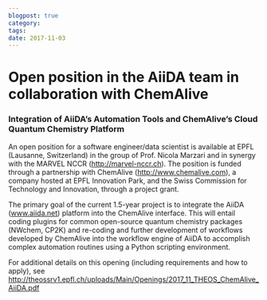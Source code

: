 ```yaml
---
blogpost: true
category:
tags:
date: 2017-11-03
---
```


# Open position in the AiiDA team in collaboration with ChemAlive

### Integration of AiiDA’s Automation Tools and ChemAlive’s Cloud Quantum Chemistry Platform

An open position for a software engineer/data scientist is available at EPFL (Lausanne, Switzerland) in the group of Prof. Nicola Marzari and in synergy with the MARVEL NCCR (<http://marvel-nccr.ch>). The position is funded through a partnership with ChemAlive (<http://www.chemalive.com>), a company hosted at EPFL Innovation Park, and the Swiss Commission for Technology and Innovation, through a project grant.

The primary goal of the current 1.5-year project is to integrate the AiiDA (www.aiida.net) platform into the ChemAlive interface. This will entail coding plugins for common open-source quantum chemistry packages (NWchem, CP2K) and re-coding and further development of workflows developed by ChemAlive into the workflow engine of AiiDA to accomplish complex automation routines using a Python scripting environment.

For additional details on this opening (including requirements and how to apply), see <http://theossrv1.epfl.ch/uploads/Main/Openings/2017_11_THEOS_ChemAlive_AiiDA.pdf>
